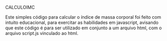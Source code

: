 CALCULOIMC

Este simples código para calcular o índice de massa corporal foi feito com intuito educacional, para exercitar as habilidades em javascript, avisando que este código é para ser utilizado em conjunto a um arquivo html, com o arquivo script.js vinculado ao html.
